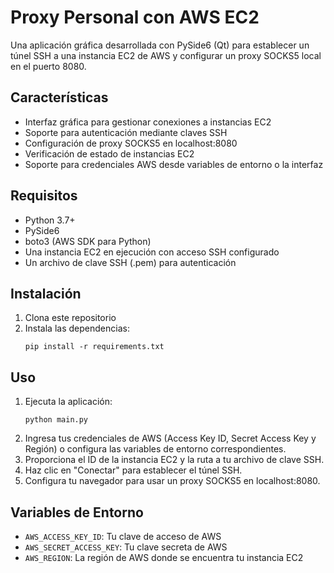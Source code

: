 # Proxy Personal con AWS EC2

Una aplicación gráfica desarrollada con PySide6 (Qt) para establecer un túnel SSH a una instancia EC2 de AWS y configurar un proxy SOCKS5 local en el puerto 8080.

## Características

- Interfaz gráfica para gestionar conexiones a instancias EC2
- Soporte para autenticación mediante claves SSH
- Configuración de proxy SOCKS5 en localhost:8080
- Verificación de estado de instancias EC2
- Soporte para credenciales AWS desde variables de entorno o la interfaz

## Requisitos

- Python 3.7+
- PySide6
- boto3 (AWS SDK para Python)
- Una instancia EC2 en ejecución con acceso SSH configurado
- Un archivo de clave SSH (.pem) para autenticación

## Instalación

1. Clona este repositorio
2. Instala las dependencias:
   ```
   pip install -r requirements.txt
   ```

## Uso

1. Ejecuta la aplicación:
   ```
   python main.py
   ```
2. Ingresa tus credenciales de AWS (Access Key ID, Secret Access Key y Región) o configura las variables de entorno correspondientes.
3. Proporciona el ID de la instancia EC2 y la ruta a tu archivo de clave SSH.
4. Haz clic en "Conectar" para establecer el túnel SSH.
5. Configura tu navegador para usar un proxy SOCKS5 en localhost:8080.

## Variables de Entorno

- `AWS_ACCESS_KEY_ID`: Tu clave de acceso de AWS
- `AWS_SECRET_ACCESS_KEY`: Tu clave secreta de AWS
- `AWS_REGION`: La región de AWS donde se encuentra tu instancia EC2
